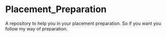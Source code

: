 # Placement_Preparation

A repository to help you in your placement preparation. So if you want you follow my way of preparation.
